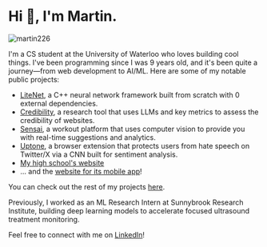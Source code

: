 # Hi 👋, I'm Martin.

<img src="https://komarev.com/ghpvc/?username=martin226&label=Profile%20views&color=0e75b6&style=flat" alt="martin226" />

I'm a CS student at the University of Waterloo who loves building cool things. I've been programming since I was 9 years old, and it's been quite a journey—from web development to AI/ML. Here are some of my notable public projects:
- [LiteNet](https://github.com/martin226/litenet), a C++ neural network framework built from scratch with 0 external dependencies.
- [Credibility](https://github.com/martin226/credibility), a research tool that uses LLMs and key metrics to assess the credibility of websites.
- [Sensai](https://github.com/martin226/sensai), a workout platform that uses computer vision to provide you with real-time suggestions and analytics.
- [Uptone](https://github.com/martin226/uptone), a browser extension that protects users from hate speech on Twitter/X via a CNN built for sentiment analysis.
- [My high school's website](https://github.com/stau-app-dev/main-website)
- ... and the [website for its mobile app](https://github.com/stau-app-dev/app-website)!

You can check out the rest of my projects [here](https://github.com/martin226?tab=repositories&q=&type=source).

Previously, I worked as an ML Research Intern at Sunnybrook Research Institute, building deep learning models to accelerate focused ultrasound treatment monitoring.

Feel free to connect with me on [LinkedIn](https://www.linkedin.com/in/martin-sit/)!

